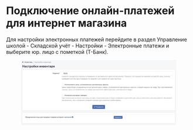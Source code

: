 # Подключение онлайн-платежей для интернет магазина

Для настройки электронных платежей перейдите в раздел Управление школой - Складской учёт - Настройки - Электронные платежи и выберите  юр. лицо с пометкой (Т-Банк).

<figure><img src="../.gitbook/assets/image (5) (1) (1) (1) (1) (1).png" alt=""><figcaption></figcaption></figure>
